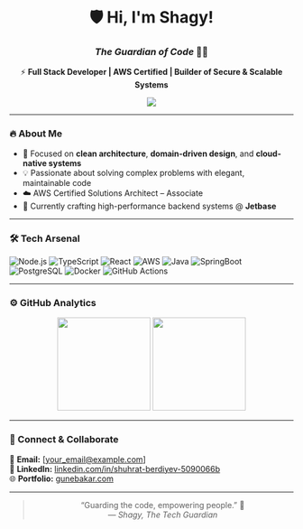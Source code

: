 <div align="center">

# 🛡️ Hi, I'm Shagy!  
### *The Guardian of Code* 👨‍💻  

⚡ **Full Stack Developer | AWS Certified | Builder of Secure & Scalable Systems**

<img src="https://img.shields.io/badge/Location-Winnipeg%2C%20Canada-1e1e1e?style=flat-square&logo=canada&logoColor=white" />

</div>

---

### 🔥 About Me
- 🧩 Focused on **clean architecture**, **domain-driven design**, and **cloud-native systems**
- 💡 Passionate about solving complex problems with elegant, maintainable code  
- ☁️ AWS Certified Solutions Architect – Associate  
- 🚀 Currently crafting high-performance backend systems @ **Jetbase**

---

### 🛠️ Tech Arsenal  
![Node.js](https://img.shields.io/badge/Node.js-3C873A?style=for-the-badge&logo=node.js&logoColor=white)
![TypeScript](https://img.shields.io/badge/TypeScript-007ACC?style=for-the-badge&logo=typescript&logoColor=white)
![React](https://img.shields.io/badge/React-20232A?style=for-the-badge&logo=react&logoColor=61DAFB)
![AWS](https://img.shields.io/badge/AWS-232F3E?style=for-the-badge&logo=amazonaws&logoColor=white)
![Java](https://img.shields.io/badge/Java-ED8B00?style=for-the-badge&logo=openjdk&logoColor=white)
![SpringBoot](https://img.shields.io/badge/SpringBoot-6DB33F?style=for-the-badge&logo=Spring&logoColor=white)
![PostgreSQL](https://img.shields.io/badge/PostgreSQL-336791?style=for-the-badge&logo=postgresql&logoColor=white)
![Docker](https://img.shields.io/badge/Docker-0db7ed?style=for-the-badge&logo=docker&logoColor=white)
![GitHub Actions](https://img.shields.io/badge/GitHub%20Actions-2088FF?style=for-the-badge&logo=githubactions&logoColor=white)

---

### ⚙️ GitHub Analytics  

<p align="center">
  <img src="https://github-readme-stats.vercel.app/api?username=shagyberdiyev&show_icons=true&theme=github_dark&hide_border=true" height="165" />
  <img src="https://github-readme-stats.vercel.app/api/top-langs/?username=shagyberdiyev&layout=compact&theme=github_dark&hide_border=true" height="165" />
</p>

---

### 🌌 Connect & Collaborate  
📧 **Email:** [your_email@example.com]  
💬 **LinkedIn:** [linkedin.com/in/shuhrat-berdiyev-5090066b](https://www.linkedin.com/in/shuhrat-berdiyev-5090066b)  
🌐 **Portfolio:** [gunebakar.com](https://gunebakar.com)

---

<div align="center">
  
> “Guarding the code, empowering people.” 🧠  
> *— Shagy, The Tech Guardian*  

</div>
